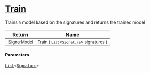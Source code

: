 # [Train](./IClassifier-100663478.md)

Trains a model based on the signatures and returns the trained model

| Return | Name | 
| --- | --- | 
| <sub>[ISignerModel](./../ISignerModel.md)</sub>| <sub>[Train](./IClassifier-100663478.md) ( [`List`](https://docs.microsoft.com/en-us/dotnet/api/System.Collections.Generic.List-1)\<[`Signature`](./../../Signature.md)> signatures )</sub>| <br>


#### Parameters
[`List`](https://docs.microsoft.com/en-us/dotnet/api/System.Collections.Generic.List-1)\<[`Signature`](./../../Signature.md)>